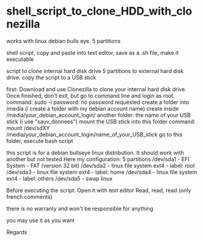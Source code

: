 # shell_script_to_clone_HDD_with_clonezilla

works with linux debian bulls eye. 5 partitions

shell script, copy and paste into text editor, save as a .sh file, make it executable

script to clone internal hard disk drive 5 partitions to external hard disk drive. copy the script to a USB stick

first: Download and use Clonezilla to clone your internal hard disk drive.
Once finished, don't exit, but go to command line and login as root.
command: sudo -i password: no password requested 
create a folder into /media (i create a folder with my debian account name)
create inside /media/your_debian_account_login/ another folder: the name of your USB stick (i use "sauv_donnees")
mount the USB stick into this folder
command: mount /dev/sdXY /media/your_debian_account_login/name_of_your_USB_stick
go to this folder,
execute bash script

this script is for a debian bullseye linux distribution. It should work with another but not tested
Here my configuration:
5 partitions
/dev/sda1 - EFI System - FAT (version 32 bit)
/dev/sda2 - linux file system ext4 - label: root
/dev/sda3 - linux file system ext4 - label: home
/dev/sda4 - linux file system ext4 - label: others
/dev/sda5 - swap linux

Before executing the script: Open it with text editor Read, read, read (only french comments)

there is no warranty and won't be responsible for anything

you may use it as you want

Regards
